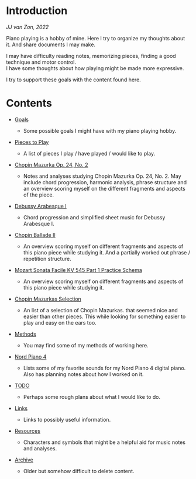 Introduction
============

*JJ van Zon, 2022*

Piano playing is a hobby of mine. Here I try to organize my thoughts about it. And share documents I may make.

I may have difficulty reading notes, memorizing pieces, finding a good technique and motor control.  
I have some thoughts about how playing might be made more expressive.  

I try to support these goals with the content found here.  

Contents
========

- [Goals](goals.md)

    - Some possible goals I might have with my piano playing hobby.

- [Pieces to Play](pieces-to-play.md)

    - A list of pieces I play / have played / would like to play.

- [Chopin Mazurka Op. 24, No. 2](chopin-mazurka-op-24-no-2)

    - Notes and analyses studying Chopin Mazurka Op. 24, No. 2. May include chord progression, harmonic analysis, phrase structure and an overview scoring myself on the different fragments and aspects of the piece.

- [Debussy Arabesque Ⅰ](debussy-arabesque-1)

    - Chord progression and simplified sheet music for Debussy Arabesque Ⅰ.

- [Chopin Ballade Ⅱ](chopin-ballade-2)

    - An overview scoring myself on different fragments and aspects of this piano piece while studying it. And a partially worked out phrase / repetition structure.

- [Mozart Sonata Facile KV 545 Part 1 Practice Schema](mozart-sonata-facile-part-1-practice-schema.md)

    - An overview scoring myself on different fragments and aspects of this piano piece while studying it.

- [Chopin Mazurkas Selection](chopin-mazurka-selection.md)

    - An list of a selection of Chopin Mazurkas. that seemed nice and easier than other pieces. This while looking for something easier to play and easy on the ears too.

- [Methods](methods)

    - You may find some of my methods of working here.

- [Nord Piano 4](nord-piano-4)

    - Lists some of my favorite sounds for my Nord Piano 4 digital piano. Also has planning notes about how I worked on it.

- [TODO](todo.md)

    - Perhaps some rough plans about what I would like to do.

- [Links](links.md)

    - Links to possibly useful information.

- [Resources](resources)

    - Characters and symbols that might be a helpful aid for music notes and analyses.

- [Archive](archive)

    - Older but somehow difficult to delete content.